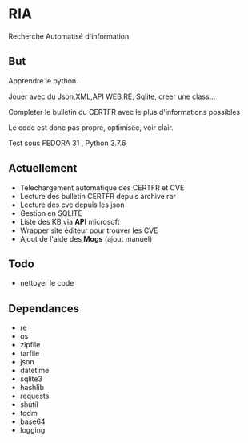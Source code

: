 # RIA
Recherche Automatisé d'information
## But
Apprendre le python.

Jouer avec du Json,XML,API WEB,RE, Sqlite, creer une class...

Completer le bulletin du CERTFR avec le plus d'informations possibles

Le code est donc pas propre, optimisée, voir clair.

Test sous FEDORA 31 , Python 3.7.6

## Actuellement
- Telechargement automatique des CERTFR et CVE
- Lecture des bulletin CERTFR depuis archive rar
- Lecture des cve depuis les json
- Gestion en SQLITE
- Liste des KB via **API** microsoft
- Wrapper site éditeur pour trouver les CVE
- Ajout de l'aide des **Mogs** (ajout manuel)

## Todo
- nettoyer le code

## Dependances
- re
- os
- zipfile
- tarfile
- json
- datetime
- sqlite3
- hashlib
- requests
- shutil
- tqdm
- base64
- logging
